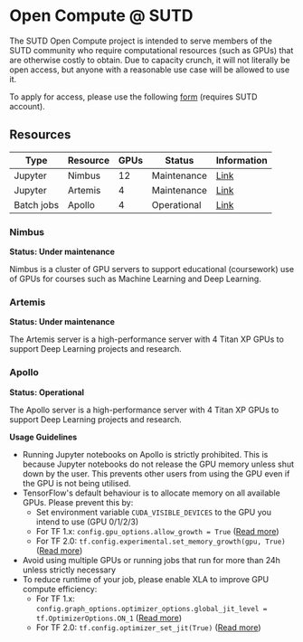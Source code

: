 # Open Compute @ SUTD

The SUTD Open Compute project is intended to serve members of the SUTD community who require computational resources (such as GPUs) that are otherwise costly to obtain. Due to capacity crunch, it will not literally be open access, but anyone with a reasonable use case will be allowed to use it.

To apply for access, please use the following [form](https://forms.office.com/Pages/ResponsePage.aspx?id=drd2NJDpck-5UGJImDFiPTpJx5vRVY5AqrPkE_loV1NUMUNQWEhUR0dRTlhKRVo3R0RBSUs4N0VWTy4u) (requires SUTD account).

## Resources

| Type          | Resource      | GPUs | Status      | Information      |
| ------------- | ------------- | ---- | ----------- | ---------------- |
| Jupyter       | Nimbus        | 12   | Maintenance | [Link](#nimbus)  |
| Jupyter       | Artemis       | 4    | Maintenance | [Link](#artemis) |
| Batch jobs    | Apollo        | 4    | Operational | [Link](#apollo)  |

### Nimbus

**Status: Under maintenance**

Nimbus is a cluster of GPU servers to support educational (coursework) use of GPUs for courses such as Machine Learning and Deep Learning.

### Artemis

**Status: Under maintenance**

The Artemis server is a high-performance server with 4 Titan XP GPUs to support Deep Learning projects and research.

### Apollo

**Status: Operational**

The Apollo server is a high-performance server with 4 Titan XP GPUs to support Deep Learning projects and research.

**Usage Guidelines**

* Running Jupyter notebooks on Apollo is strictly prohibited. This is because Jupyter notebooks do not release the GPU memory unless shut down by the user. This prevents other users from using the GPU even if the GPU is not being utilised. 
* TensorFlow's default behaviour is to allocate memory on all available GPUs. Please prevent this by:
  * Set environment variable `CUDA_VISIBLE_DEVICES` to the GPU you intend to use (GPU 0/1/2/3)
  * For TF 1.x: `config.gpu_options.allow_growth = True` ([Read more](https://github.com/tensorflow/docs/blob/master/site/en/r1/guide/using_gpu.md#allowing-gpu-memory-growth))
  * For TF 2.0: `tf.config.experimental.set_memory_growth(gpu, True)` ([Read more](https://www.tensorflow.org/guide/gpu#limiting_gpu_memory_growth))
* Avoid using multiple GPUs or running jobs that run for more than 24h unless strictly necessary
* To reduce runtime of your job, please enable XLA to improve GPU compute efficiency:
  * For TF 1.x: `config.graph_options.optimizer_options.global_jit_level = tf.OptimizerOptions.ON_1` ([Read more](https://medium.com/@xianbao.qian/use-xla-with-keras-3ca5d0309c26))
  * For TF 2.0: `tf.config.optimizer_set_jit(True)` ([Read more](https://www.tensorflow.org/xla#enable_xla_for_tensorflow_models))


